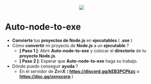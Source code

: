 <div align="center">
  <img  src="https://cdn.discordapp.com/attachments/1172295274379612210/1231129978939379742/image.png?ex=6624b2a4&is=66236124&hm=940631c208424919a38a6dd1c3a7b6af785683b6ea7b1252c923b5411cbd157f&broquevesxdxd">
</div>

# Auto-node-to-exe
- **Convierte** tus **proyectos de Node.js** en **ejecutables** ( **.exe** )
- Cómo **convertir** mi proyecto de **Node.js** a un **ejecutable** ?
  - **[ Paso 1 ]**: Abrir **Auto-node-to-exe** y colocar el **directorio** de tu **proyecto Node.js**.
  - **[ Paso 2 ]**: Esperar que **Auto-node-to-exe** haga su trabajo.
- Dónde puedo conseguir **ayuda** ?
  - En el servidor de **Z**en**X** ( **https://discord.gg/kEB3PCPkzc** o **https://dsc.gg/zenxcorp** )
